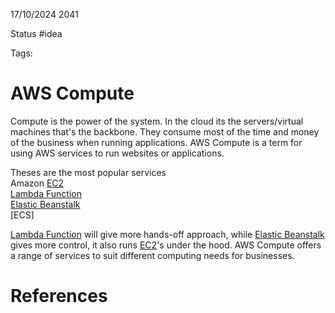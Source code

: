 17/10/2024 2041

Status #idea

Tags:

# AWS Compute

Compute is the power of the system. In the cloud its the servers/virtual machines that's the backbone. They consume most of the time and money of the business when running applications.
AWS Compute is a term for using AWS services to run websites or applications.

Theses are the most popular services  
	Amazon [EC2](~/Documents/Second_Brain/000_Second_Brain/EC2.md)  
	[Lambda Function](~/Documents/Second_Brain/000_Second_Brain/Lambda_Function.md)  
	[Elastic Beanstalk](~/Documents/Second_Brain/000_Second_Brain/Elastic_Beanstalk.md)  
	[ECS]  

[Lambda Function](~/Documents/Second_Brain/000_Second_Brain/Lambda_Function.md) will give more hands-off approach, 
while [Elastic Beanstalk](~/Documents/Second_Brain/000_Second_Brain/Elastic_Beanstalk.md)
gives more control, it also runs [EC2](~/Documents/Second_Brain/000_Second_Brain/EC2.md)'s under the hood.
AWS Compute offers a range of services to suit different computing needs for businesses.

# References
